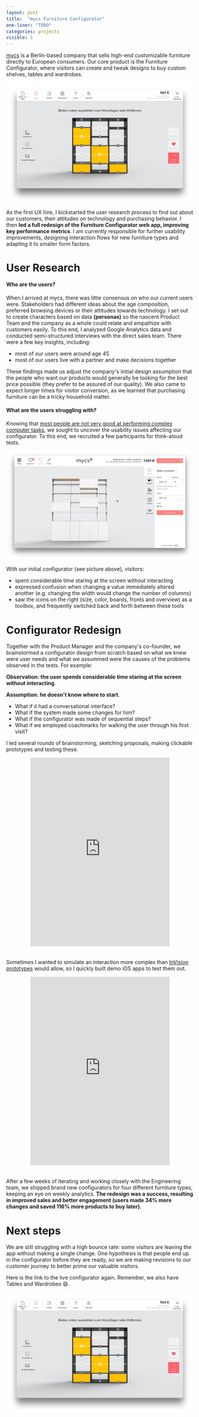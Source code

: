 ```yaml
---
layout: post
title:  "mycs Furniture Configurator"
one-liner: "TODO"
categories: projects
visible: 1
---
```

[mycs](mycs.com) is a Berlin-based company that sells high-end customizable furniture directly to European consumers.
Our core product is the Furniture Configurator, where visitors can create and tweak designs to 
buy custom shelves, tables and wardrobes.

<a target="_blank" href="https://nl.mycs.com/shelf/FwSSDKLSv"><img alt="Click to visit the mycs Shelves Configurator" src="/img/mycs/live-configurator.jpg" onmouseover="this.src='/img/mycs/live-configurator-hover.jpg';" onmouseout="this.src='/img/mycs/live-configurator.jpg';" /></a>

As the first UX hire, I kickstarted the user research process to find out about our customers, their attitudes
on technology and purchasing behavior. I then **led a full redesign of the Furniture Configurator web app, 
improving key performance metrics**. I am currently responsible for further usability improvements, 
designing interaction flows for new furniture types and adapting it to smaller form factors.

# User Research
#### Who are the users?
When I arrived at mycs, there was little consensus on who our current users were. 
Stakeholders had different ideas about the age composition, preferred browsing devices or their
attitudes towards technology. I set out to create characters based on data **(personas)** so the
nascent Product Team and the company as a whole could relate and empathize with customers easily.
To this end, I analyzed Google Analytics data and conducted semi-structured interviews 
with the direct sales team. There were a few key insights, including:

- most of our users were around age 45
- most of our users live with a partner and make decisions together

These findings made us adjust the company's initial design assumption that the people who want our
products would generally be looking for the best price possible (they prefer to be assured of our quality).
We also came to expect longer times for visitor conversion, as we learned that purchasing furniture
can be a tricky household matter.

#### What are the users struggling with?
Knowing that [most people are not very good at performing complex computer tasks](https://www.nngroup.com/articles/computer-skill-levels/),
we sought to uncover the usability issues affecting our configurator. To this end, we recruited
a few participants for think-aloud tests.

![The furniture configurator before the redesign.](/img/mycs/initial-configurator.jpg)

With our initial configurator (see picture above), visitors:

- spent considerable time staring at the screen without interacting
- expressed confusion when changing a value immediately altered another (e.g. changing the width would change the number of columns)
- saw the icons on the right (size, color, boards, fronts and overview) as a *toolbox*, and frequently 
switched back and forth between these tools

# Configurator Redesign
Together with the Product Manager and the company's co-founder, we brainstormed a configurator design
from scratch based on what we knew were user needs and what we assummed were the causes of the problems
observed in the tests. For example:

**Observation: the user spends considerable time staring at the screen without interacting**.

**Assumption: he doesn't know where to start**.

- What if it had a conversational interface?
- What if the system made some changes for him?
- What if the configurator was made of sequential steps?
- What if we employed coachmarks for walking the user through his first visit?

I led several rounds of brainstorming, sketching proposals, making clickable prototypes and testing these.

<div>
<center>
<iframe src="https://player.vimeo.com/video/199078091" width="375" height="507" frameborder="0" webkitallowfullscreen mozallowfullscreen allowfullscreen></iframe>
</center>
<br/>
</div>

Sometimes I wanted to simulate an interaction more complex than [InVision prototypes](https://www.invisionapp.com/)
would allow, so I quickly built demo iOS apps to test them out.

<div>
<center>
<iframe src="https://player.vimeo.com/video/199077881" width="375" height="507" frameborder="0" webkitallowfullscreen mozallowfullscreen allowfullscreen></iframe>
</center>
<br/>
</div>

After a few weeks of iterating and working closely with the Engineering team, we shipped brand new
configurators for four different furniture types, keeping an eye on weekly analytics. **The redesign
was a success, resulting in improved sales and better engagement (users made 34% more changes and
saved 116% more products to buy later).**

# Next steps
We are still struggling with a high bounce rate: some visitors are leaving the app without making a single
change. One hypothesis is that people end up in the configurator before they are ready, so we are making
revisions to our customer journey to better prime our valuable visitors.

Here is the link to the live configurator again. Remember, we also have Tables and Wardrobes 😄.

<a target="_blank" href="https://nl.mycs.com/shelf/FwSSDKLSv"><img alt="Click to visit the mycs Shelves Configurator" src="/img/mycs/live-configurator.jpg" onmouseover="this.src='/img/mycs/live-configurator-hover.jpg';" onmouseout="this.src='/img/mycs/live-configurator.jpg';" /></a>
